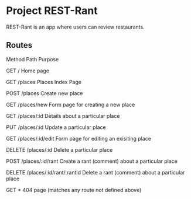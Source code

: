 # Project REST-Rant

REST-Rant is an app where users can review restaurants.


## Routes 

Method  Path            Purpose

GET     /               Home page

GET     /places         Places Index Page

POST    /places         Create new place       

GET     /places/new     Form page for creating a new place

GET     /places/:id     Details about a particular place

PUT     /places/:id     Update a particular place

GET     /places/:id/edit   Form page for editing an exisiting place 

DELETE  /places/:id     Delete a particular place

POST    /places/:id/rant    Create a rant (comment) about a particular place

DELETE  /places/:id/rant/:rantid    Delete a rant (comment) about a particular place

GET     *                  404 page (matches any route not defined above)